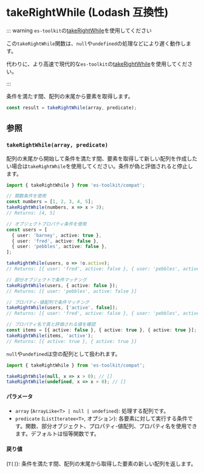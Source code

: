 # takeRightWhile (Lodash 互換性)

::: warning `es-toolkit`の[takeRightWhile](../../array/takeRightWhile.md)を使用してください

この`takeRightWhile`関数は、`null`や`undefined`の処理などにより遅く動作します。

代わりに、より高速で現代的な`es-toolkit`の[takeRightWhile](../../array/takeRightWhile.md)を使用してください。

:::

条件を満たす間、配列の末尾から要素を取得します。

```typescript
const result = takeRightWhile(array, predicate);
```

## 参照

### `takeRightWhile(array, predicate)`

配列の末尾から開始して条件を満たす間、要素を取得して新しい配列を作成したい場合は`takeRightWhile`を使用してください。条件が偽と評価されると停止します。

```typescript
import { takeRightWhile } from 'es-toolkit/compat';

// 関数条件を使用
const numbers = [1, 2, 3, 4, 5];
takeRightWhile(numbers, x => x > 3);
// Returns: [4, 5]

// オブジェクトプロパティ条件を使用
const users = [
  { user: 'barney', active: true },
  { user: 'fred', active: false },
  { user: 'pebbles', active: false },
];

takeRightWhile(users, o => !o.active);
// Returns: [{ user: 'fred', active: false }, { user: 'pebbles', active: false }]

// 部分オブジェクトで条件マッチング
takeRightWhile(users, { active: false });
// Returns: [{ user: 'pebbles', active: false }]

// プロパティ-値配列で条件マッチング
takeRightWhile(users, ['active', false]);
// Returns: [{ user: 'fred', active: false }, { user: 'pebbles', active: false }]

// プロパティ名で真と評価される値を確認
const items = [{ active: false }, { active: true }, { active: true }];
takeRightWhile(items, 'active');
// Returns: [{ active: true }, { active: true }]
```

`null`や`undefined`は空の配列として扱われます。

```typescript
import { takeRightWhile } from 'es-toolkit/compat';

takeRightWhile(null, x => x > 0); // []
takeRightWhile(undefined, x => x > 0); // []
```

#### パラメータ

- `array` (`ArrayLike<T> | null | undefined`): 処理する配列です。
- `predicate` (`ListIteratee<T>`, オプション): 各要素に対して実行する条件です。関数、部分オブジェクト、プロパティ-値配列、プロパティ名を使用できます。デフォルトは恒等関数です。

#### 戻り値

(`T[]`): 条件を満たす間、配列の末尾から取得した要素の新しい配列を返します。
